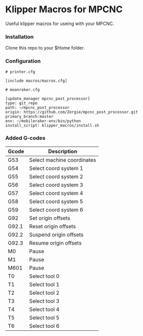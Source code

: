 # Klipper Macros for MPCNC

Useful klipper macros for useing with your MPCNC.

### Installation

Clone this repo to your $Home folder.


### Configuration

```
# printer.cfg

[include macros/macros.cfg]
```

```
# moonraker.cfg

[update_manager mpcnc_post_processor]
type: git_repo
path: ~/mpcnc_post_processor
origin: https://github.com/Zergie/mpcnc_post_processor.git
primary_branch:master
env: ~/mobileraker-env/bin/python
install_script: klipper_macros/install.sh
```

### Added G-codes

| Gcode   | Description                 |
| ------- | --------------------------- |
| G53     | Select machine coordinates  |
| G54     | Select coord system 1       |
| G55     | Select coord system 2       |
| G56     | Select coord system 3       |
| G57     | Select coord system 4       |
| G58     | Select coord system 5       |
| G59     | Select coord system 6       |
| G92     | Set origin offsets          |
| G92.1   | Reset origin offsets        |
| G92.2   | Suspend origin offsets      |
| G92.3   | Resume origin offsets       |
| M0      | Pause                       |
| M1      | Pause                       |
| M601    | Pause                       |
| T0      | Select tool 0               |
| T1      | Select tool 1               |
| T2      | Select tool 2               |
| T3      | Select tool 3               |
| T4      | Select tool 4               |
| T5      | Select tool 5               |
| T6      | Select tool 6               |

